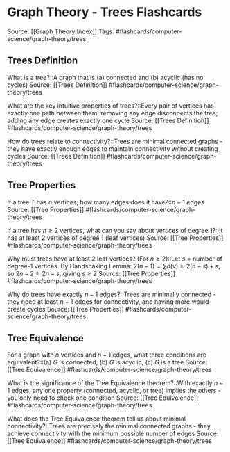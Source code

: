 # Graph Theory - Trees Flashcards

Source: [[Graph Theory Index]]
Tags: #flashcards/computer-science/graph-theory/trees

## Trees Definition
What is a tree?::A graph that is (a) connected and (b) acyclic (has no cycles)
Source: [[Trees Definition]]
#flashcards/computer-science/graph-theory/trees

What are the key intuitive properties of trees?::Every pair of vertices has exactly one path between them; removing any edge disconnects the tree; adding any edge creates exactly one cycle
Source: [[Trees Definition]]
#flashcards/computer-science/graph-theory/trees

How do trees relate to connectivity?::Trees are minimal connected graphs - they have exactly enough edges to maintain connectivity without creating cycles
Source: [[Trees Definition]]
#flashcards/computer-science/graph-theory/trees

## Tree Properties
If a tree $T$ has $n$ vertices, how many edges does it have?::$n - 1$ edges
Source: [[Tree Properties]]
#flashcards/computer-science/graph-theory/trees

If a tree has $n \geq 2$ vertices, what can you say about vertices of degree 1?::It has at least 2 vertices of degree 1 (leaf vertices)
Source: [[Tree Properties]]
#flashcards/computer-science/graph-theory/trees

Why must trees have at least 2 leaf vertices? (For $n \geq 2$)::Let $s$ = number of degree-1 vertices. By Handshaking Lemma: $2(n-1) = \sum d(v) \geq 2(n-s) + s$, so $2n - 2 \geq 2n - s$, giving $s \geq 2$
Source: [[Tree Properties]]
#flashcards/computer-science/graph-theory/trees

Why do trees have exactly $n-1$ edges?::Trees are minimally connected - they need at least $n-1$ edges for connectivity, and having more would create cycles
Source: [[Tree Properties]]
#flashcards/computer-science/graph-theory/trees

## Tree Equivalence
For a graph with $n$ vertices and $n-1$ edges, what three conditions are equivalent?::(a) $G$ is connected, (b) $G$ is acyclic, (c) $G$ is a tree
Source: [[Tree Equivalence]]
#flashcards/computer-science/graph-theory/trees

What is the significance of the Tree Equivalence theorem?::With exactly $n-1$ edges, any one property (connected, acyclic, or tree) implies the others - you only need to check one condition
Source: [[Tree Equivalence]]
#flashcards/computer-science/graph-theory/trees

What does the Tree Equivalence theorem tell us about minimal connectivity?::Trees are precisely the minimal connected graphs - they achieve connectivity with the minimum possible number of edges
Source: [[Tree Equivalence]]
#flashcards/computer-science/graph-theory/trees
